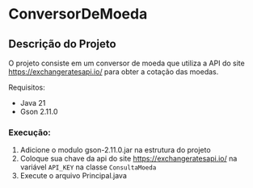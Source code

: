 # ConversorDeMoeda

## Descrição do Projeto
O projeto consiste em um conversor de moeda que utiliza a API do site https://exchangeratesapi.io/ para obter a cotação das moedas.

Requisitos:
- Java 21
- Gson 2.11.0

### Execução:
1. Adicione o modulo gson-2.11.0.jar na estrutura do projeto
2. Coloque sua chave da api do site https://exchangeratesapi.io/ na variável `API_KEY` na classe `ConsultaMoeda`
3. Execute o arquivo Principal.java
